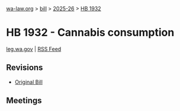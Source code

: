 [wa-law.org](/) > [bill](/bill/) > [2025-26](/bill/2025-26/) > [HB 1932](/bill/2025-26/hb/1932/)

# HB 1932 - Cannabis consumption
[leg.wa.gov](https://app.leg.wa.gov/billsummary?BillNumber=1932&Year=2025&Initiative=false) | [RSS Feed](./rss.xml)

## Revisions
* [Original Bill](1/)

## Meetings